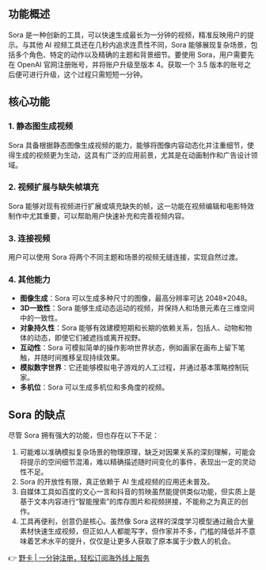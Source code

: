 ## 功能概述

Sora 是一种创新的工具，可以快速生成最长为一分钟的视频，精准反映用户的提示。与其他 AI 视频工具还在几秒内追求连贯性不同，Sora 能够展现复杂场景，包括多个角色、特定的动作以及精确的主题和背景细节。要使用 Sora，用户需要先在 OpenAI 官网注册账号，并将账户升级至版本 4。获取一个 3.5 版本的账号之后便可进行升级，这个过程只需短短一分钟。

## 核心功能

### 1. 静态图生成视频

Sora 具备根据静态图像生成视频的能力，能够将图像内容动态化并注重细节，使得生成的视频更为生动，这具有广泛的应用前景，尤其是在动画制作和广告设计领域。

### 2. 视频扩展与缺失帧填充

Sora 能够对现有视频进行扩展或填充缺失的帧，这一功能在视频编辑和电影特效制作中尤其重要，可以帮助用户快速补充和完善视频内容。

### 3. 连接视频

用户可以使用 Sora 将两个不同主题和场景的视频无缝连接，实现自然过渡。

### 4. 其他能力

- **图像生成**：Sora 可以生成多种尺寸的图像，最高分辨率可达 2048×2048。
- **3D一致性**：Sora 能够生成动态运动的视频，并保持人和场景元素在三维空间中的一致性。
- **对象持久性**：Sora 能够有效建模短期和长期的依赖关系，包括人、动物和物体的动态，即使它们被遮挡或离开视野。
- **互动性**：Sora 可模拟简单的操作影响世界状态，例如画家在画布上留下笔触，并随时间推移呈现持续效果。
- **模拟数字世界**：它还能够模拟电子游戏的人工过程，并通过基本策略控制玩家。
- **多机位**：Sora 可以生成多机位和多角度的视频。

## Sora 的缺点

尽管 Sora 拥有强大的功能，但也存在以下不足：

1. 可能难以准确模拟复杂场景的物理原理，缺乏对因果关系的深刻理解，可能会将提示的空间细节混淆，难以精确描述随时间变化的事件，表现出一定的灵动性不足。
2. Sora 的开放性有限，真正依赖于 AI 生成视频的应用还未普及。
3. 自媒体工具如百度的文心一言和抖音的剪映虽然能提供类似功能，但实质上是基于文本内容进行“智能搜索”的库存图片和视频拼接，不能称之为真正的创作。
4. 工具再便利，创意仍是核心。虽然像 Sora 这样的深度学习模型通过融合大量素材快速生成视频，但正如人人都能写字，但作家并不多，门槛的降低并不意味着艺术水平的提升，仅仅是让更多人获取了原本属于少数人的机会。

👉 [野卡 | 一分钟注册，轻松订阅海外线上服务](https://bit.ly/bewildcard)
